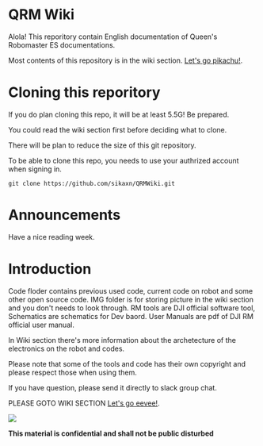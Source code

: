 # QRM Wiki
Alola! This reporitory contain English documentation of Queen's Robomaster ES documentations. 

Most contents of this repository is in the wiki section.
 [Let's go pikachu!](https://github.com/sikaxn/QRMWiki/wiki).

# Cloning this reporitory

If you do plan cloning this repo, it will be at least 5.5G! Be prepared.

You could read the wiki section first before deciding what to clone.

There will be plan to reduce the size of this git repository.

To be able to clone this repo, you needs to use your authrized account when signing in. 

```
git clone https://github.com/sikaxn/QRMWiki.git
```

# Announcements

Have a nice reading week. 

# Introduction

Code floder contains previous used code, current code on robot and some other open source code. IMG folder is for storing picture in the wiki section and you don't needs to look through. RM tools are DJI official software tool, Schematics are schematics for Dev baord. User Manuals are pdf of DJI RM official user manual. 

In Wiki section there's more information about the archetecture of the electronics on the robot and codes. 

Please note that some of the tools and code has their own copyright and please respect those when using them.

If you have question, please send it directly to slack group chat.

PLEASE GOTO WIKI SECTION
 [Let's go eevee!](https://github.com/sikaxn/QRMWiki/wiki).
 
![](https://github.com/sikaxn/QRMWiki/blob/master/IMG/robomaster.png)


**This material is confidential and shall not be public disturbed**

